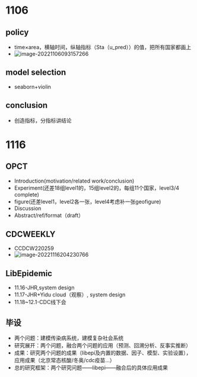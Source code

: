 # 1106

## policy

* time×area，横轴时间，纵轴指标（Sta（u_pred））的值，把所有国家都画上
* ![image-20221106093157266](C:\Users\13820\AppData\Roaming\Typora\typora-user-images\image-20221106093157266.png)

## model selection

* seaborn+violin

## conclusion

* 创造指标，分指标讲结论

# 1116

## OPCT

* Introduction(motivation/related work/conclusion)
* Experiment(还差18组level1的，15组level2的，每组11个国家，level3/4 complete)
* figure(还差level1，level2各一张，level4考虑补一张geofigure)
* Discussion
* Abstract/ref/format（draft）

## CDCWEEKLY

* CCDCW220259
* ![image-20221116204230766](C:\Users\13820\AppData\Roaming\Typora\typora-user-images\image-20221116204230766.png)

## LibEpidemic

* 11.16-JHR,system design
* 11.17-JHR+Yidu cloud（观察）, system design
* 11.18~12.1-CDC线下会

## 毕设

* 两个问题：建模传染病系统，建模复杂社会系统
* 研究展开：两个问题，融合两个问题的应用（预测、回溯分析、反事实推断）
* 成果：研究两个问题的成果（libepi及内置的数据、因子、模型、实验设置），应用成果（北京常态核酸/冬奥/cdc疫苗...）
* 总的研究框架：两个研究问题——libepi——融合后的具体应用成果

